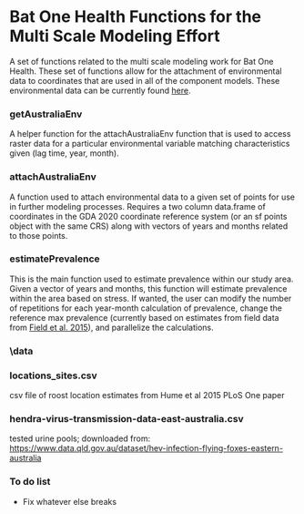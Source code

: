 # Bat One Health Functions for the Multi Scale Modeling Effort
A set of functions related to the multi scale modeling work for Bat One Health. These set of functions allow for the attachment of environmental data to coordinates that are used in all of the component models. These environmental data can be currently found [here](https://drive.google.com/drive/folders/1cfwvPG9wID0MgaP332Dt2KXR_zsZXcRR?usp=sharing).

### getAustraliaEnv
A helper function for the attachAustraliaEnv function that is used to access raster data for a particular environmental variable matching characteristics given (lag time, year, month).

### attachAustraliaEnv
A function used to attach environmental data to a given set of points for use in further modeling processes. Requires a two column data.frame of coordinates in the GDA 2020 coordinate reference system (or an sf points object with the same CRS) along with vectors of years and months related to those points.

### estimatePrevalence
This is the main function used to estimate prevalence within our study area. Given a vector of years and months, this function will estimate prevalence within the area based on stress. If wanted, the user can modify the number of repetitions for each year-month calculation of prevalence, change the reference max prevalence (currently based on estimates from field data from [Field et al. 2015](https://doi.org/10.1371/journal.pone.0144055)), and parallelize the calculations. 

### \data

### locations_sites.csv 
csv file of roost location estimates from Hume et al 2015 PLoS One paper

### hendra-virus-transmission-data-east-australia.csv
tested urine pools; downloaded from: https://www.data.qld.gov.au/dataset/hev-infection-flying-foxes-eastern-australia

### To do list
* Fix whatever else breaks
